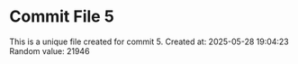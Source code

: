 # Commit File 5

This is a unique file created for commit 5.
Created at: 2025-05-28 19:04:23
Random value: 21946
